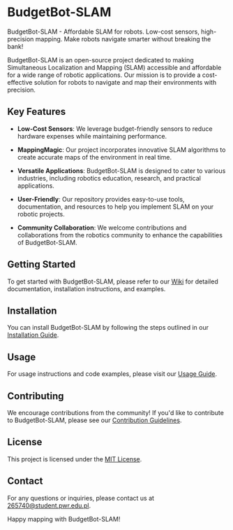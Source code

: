 # BudgetBot-SLAM
BudgetBot-SLAM - Affordable SLAM for robots. Low-cost sensors, high-precision mapping. Make robots navigate smarter without breaking the bank!

BudgetBot-SLAM is an open-source project dedicated to making Simultaneous Localization and Mapping (SLAM) accessible and affordable for a wide range of robotic applications. Our mission is to provide a cost-effective solution for robots to navigate and map their environments with precision.

## Key Features

- **Low-Cost Sensors**: We leverage budget-friendly sensors to reduce hardware expenses while maintaining performance.
  
- **MappingMagic**: Our project incorporates innovative SLAM algorithms to create accurate maps of the environment in real time.

- **Versatile Applications**: BudgetBot-SLAM is designed to cater to various industries, including robotics education, research, and practical applications.

- **User-Friendly**: Our repository provides easy-to-use tools, documentation, and resources to help you implement SLAM on your robotic projects.

- **Community Collaboration**: We welcome contributions and collaborations from the robotics community to enhance the capabilities of BudgetBot-SLAM.

## Getting Started

To get started with BudgetBot-SLAM, please refer to our [Wiki](https://github.com/BudgetBot-SLAM/wiki) for detailed documentation, installation instructions, and examples.

## Installation

You can install BudgetBot-SLAM by following the steps outlined in our [Installation Guide](https://github.com/BudgetBot-SLAM/wiki/Installation).

## Usage

For usage instructions and code examples, please visit our [Usage Guide](https://github.com/BudgetBot-SLAM/wiki/Usage).

## Contributing

We encourage contributions from the community! If you'd like to contribute to BudgetBot-SLAM, please see our [Contribution Guidelines](CONTRIBUTING.md).

## License

This project is licensed under the [MIT License](LICENSE).

## Contact

For any questions or inquiries, please contact us at [265740@student.pwr.edu.pl](265740@student.pwr.edu.pl).

Happy mapping with BudgetBot-SLAM!
